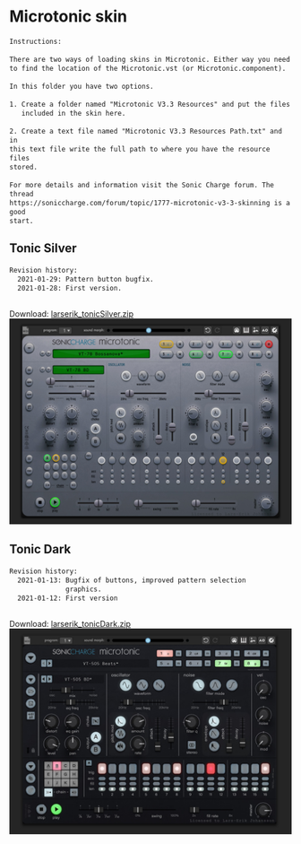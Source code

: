 # Microtonic skin
```
Instructions:

There are two ways of loading skins in Microtonic. Either way you need
to find the location of the Microtonic.vst (or Microtonic.component). 

In this folder you have two options. 

1. Create a folder named "Microtonic V3.3 Resources" and put the files 
   included in the skin here.
  
2. Create a text file named "Microtonic V3.3 Resources Path.txt" and in 
this text file write the full path to where you have the resource files 
stored.

For more details and information visit the Sonic Charge forum. The thread
https://soniccharge.com/forum/topic/1777-microtonic-v3-3-skinning is a good
start.

```
## Tonic Silver

```
Revision history:
  2021-01-29: Pattern button bugfix.
  2021-01-28: First version.
  
```
Download: [larserik_tonicSilver.zip](larserik_tonicSilver.zip)
![preview](larserik_tonicSilver_preview.jpg)


## Tonic Dark

```
Revision history:
  2021-01-13: Bugfix of buttons, improved pattern selection 
              graphics.
  2021-01-12: First version
  
```

Download: [larserik_tonicDark.zip](larserik_tonicDark.zip)
![preview](larserik_tonicDark_preview.jpg)
